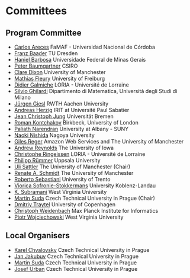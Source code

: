 # Committees

## Program Committee

- [Carlos Areces](http://www.cs.famaf.unc.edu.ar/~careces/)                        FaMAF - Universidad Nacional de Córdoba
- [Franz Baader](http://lat.inf.tu-dresden.de/~baader/index-en.html)              TU Dresden
- [Haniel Barbosa](https://homepages.dcc.ufmg.br/~hbarbosa/)  Universidade Federal de Minas Gerais
- [Peter Baumgartner](https://people.csiro.au/B/P/Peter-Baumgartner/)                        CSIRO
- [Clare Dixon](https://www.research.manchester.ac.uk/portal/clare.dixon.html)   University of Manchester
- [Mathias Fleury](https://cca.informatik.uni-freiburg.de/fleury/)   University of Freiburg
- [Didier Galmiche](http://www.loria.fr/~galmiche)                                   LORIA - Université de Lorraine
- [Silvio Ghilardi](http://users.mat.unimi.it/users/ghilardi/allegati/research.html) Dipartimento di Matematica, Università degli Studi di Milano
- [Jürgen Giesl](http://verify.rwth-aachen.de/giesl/)                             RWTH Aachen University
- [Andreas Herzig](https://www.irit.fr/~Andreas.Herzig/)  IRIT at Université Paul Sabatier
- [Jean Christoph Jung](http://www.informatik.uni-bremen.de/~jeanjung/)                  Universität Bremen
- [Roman Kontchakov](http://www.dcs.bbk.ac.uk/~roman)                                 Birkbeck, University of London
- [Paliath Narendran](http://www.cs.albany.edu/~dran/)                                University at Albany - SUNY
- [Naoki Nishida](https://www.trs.css.i.nagoya-u.ac.jp/~nishida/index-en.html)        Nagoya University
- [Giles Reger](http://www.cs.man.ac.uk/~regerg)                                 Amazon Web Services and The University of Manchester
- [Andrew Reynolds](http://homepage.cs.uiowa.edu/~ajreynol/)  The University of Iowa
- [Christophe Ringeissen](https://members.loria.fr/CRingeissen/)  LORIA - Université de Lorraine
- [Philipp Rümmer](http://www.philipp.ruemmer.org/)                                 Uppsala University
- [Uli	Sattler](http://www.cs.man.ac.uk/~sattler/)                              The University of Manchester (Chair)
- [Renate A. Schmidt](http://www.cs.man.ac.uk/~schmidt/)                             The University of Manchester
- [Roberto Sebastiani](http://disi.unitn.it/rseba/)                                     University of Trento
- [Viorica Sofronie-Stokkermans](http://userpages.uni-koblenz.de/~sofronie/)                      University Koblenz-Landau
- [K. Subramani](https://directory.statler.wvu.edu/faculty-staff-directory/k-subramani)                          West Virginia University
- [Martin Suda](http://people.ciirc.cvut.cz/~sudamar2/)                          Czech Technical University in Prague (Chair)
- [Dmitriy Traytel](https://www21.in.tum.de/~traytel/)     University of Copenhagen
- [Christoph Weidenbach](http://www.mpi-inf.mpg.de/~weidenb/)                             Max Planck Institute for Informatics
- [Piotr Wojciechowski](https://directory.statler.wvu.edu/faculty-staff-directory/piotr-wojciechowski)                          West Virginia University

## Local Organisers

- [Karel Chvalovsky](https://www.ciirc.cvut.cz/people/people-list/?uid=chvalkar) Czech Technical University in Prague
- [Jan Jakubuv](http://people.ciirc.cvut.cz/~jakubja5/) Czech Technical University in Prague
- [Martin Suda](http://people.ciirc.cvut.cz/~sudamar2/) Czech Technical University in Prague
- [Josef Urban](http://people.ciirc.cvut.cz/~urbanjo3/) Czech Technical University in Prague

